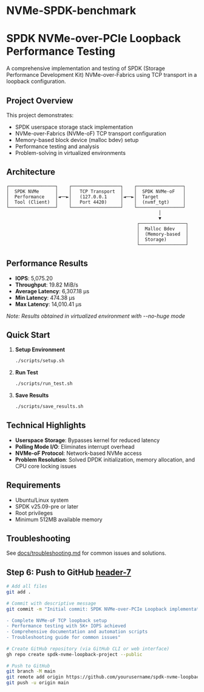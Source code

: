 # NVMe-SPDK-benchmark
# SPDK NVMe-over-PCIe Loopback Performance Testing  
  
A comprehensive implementation and testing of SPDK (Storage Performance Development Kit) NVMe-over-Fabrics using TCP transport in a loopback configuration.  
  
## Project Overview  
  
This project demonstrates:  
- SPDK userspace storage stack implementation  
- NVMe-over-Fabrics (NVMe-oF) TCP transport configuration  
- Memory-based block device (malloc bdev) setup  
- Performance testing and analysis  
- Problem-solving in virtualized environments  
  
## Architecture

```
┌─────────────────┐    ┌──────────────────┐    ┌─────────────────┐
│  SPDK NVMe      │    │   TCP Transport  │    │  SPDK NVMe-oF   │
│  Performance    │◄──►│   (127.0.0.1     │◄──►│  Target         │
│  Tool (Client)  │    │   Port 4420)     │    │  (nvmf_tgt)     │
└─────────────────┘    └──────────────────┘    └─────────────────┘
                                                        │
                                                        ▼
                                                ┌─────────────────┐
                                                │  Malloc Bdev    │
                                                │  (Memory-based  │
                                                │  Storage)       │
                                                └─────────────────┘
```


## Performance Results  
  
- **IOPS**: 5,075.20  
- **Throughput**: 19.82 MiB/s  
- **Average Latency**: 6,307.18 µs  
- **Min Latency**: 474.38 µs  
- **Max Latency**: 14,010.41 µs  
  
*Note: Results obtained in virtualized environment with --no-huge mode*  
  
## Quick Start  
  
1. **Setup Environment**  
   ```bash  
   ./scripts/setup.sh
   
2. **Run Test**  
   ```bash  
   ./scripts/run_test.sh

3. **Save Results**  
   ```bash  
   ./scripts/save_results.sh

## Technical Highlights

- **Userspace Storage**: Bypasses kernel for reduced latency
- **Polling Mode I/O**: Eliminates interrupt overhead
- **NVMe-oF Protocol**: Network-based NVMe access
- **Problem Resolution**: Solved DPDK initialization, memory allocation, and CPU core locking issues

## Requirements

- Ubuntu/Linux system
- SPDK v25.09-pre or later
- Root privileges
- Minimum 512MB available memory

## Troubleshooting

See [docs/troubleshooting.md](docs/troubleshooting.md) for common issues and solutions.






## Step 6: Push to GitHub  [header-7](#header-7)
  
```bash  
# Add all files  
git add .  
  
# Commit with descriptive message  
git commit -m "Initial commit: SPDK NVMe-over-PCIe Loopback implementation  
  
- Complete NVMe-oF TCP loopback setup  
- Performance testing with 5K+ IOPS achieved  
- Comprehensive documentation and automation scripts  
- Troubleshooting guide for common issues"  
  
# Create GitHub repository (via GitHub CLI or web interface)  
gh repo create spdk-nvme-loopback-project --public  
  
# Push to GitHub  
git branch -M main  
git remote add origin https://github.com/yourusername/spdk-nvme-loopback-project.git  
git push -u origin main  

